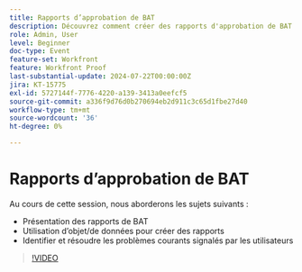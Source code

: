 ```yaml
---
title: Rapports d’approbation de BAT
description: Découvrez comment créer des rapports d'approbation de BAT.
role: Admin, User
level: Beginner
doc-type: Event
feature-set: Workfront
feature: Workfront Proof
last-substantial-update: 2024-07-22T00:00:00Z
jira: KT-15775
exl-id: 5727144f-7776-4220-a139-3413a0eefcf5
source-git-commit: a336f9d76d0b270694eb2d911c3c65d1fbe27d40
workflow-type: tm+mt
source-wordcount: '36'
ht-degree: 0%

---
```


# Rapports d’approbation de BAT

Au cours de cette session, nous aborderons les sujets suivants :

* Présentation des rapports de BAT
* Utilisation d’objet/de données pour créer des rapports
* Identifier et résoudre les problèmes courants signalés par les utilisateurs

>[!VIDEO](https://video.tv.adobe.com/v/3430509/?learn=on)
